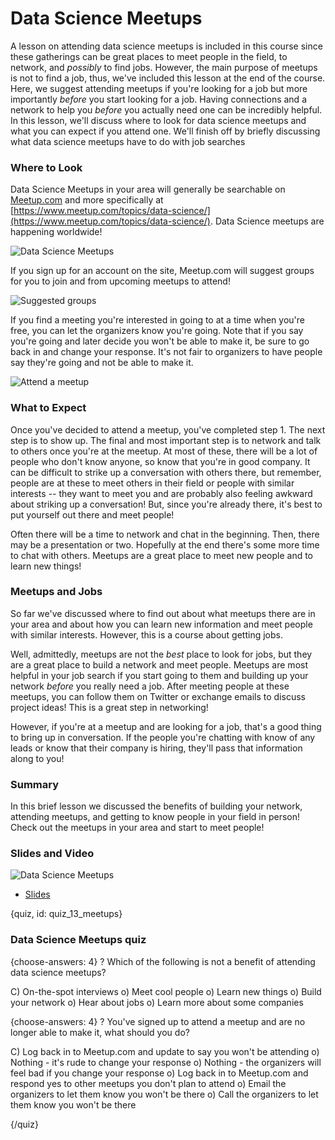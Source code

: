 # Data Science Meetups

A lesson on attending data science meetups is included in this course since these gatherings can be great places to meet people in the field, to network, and *possibly* to find jobs. However, the main purpose of meetups is not to find a job, thus, we've included this lesson at the end of the course. Here, we suggest attending meetups if you're looking for a job but more importantly *before* you start looking for a job. Having connections and a network to help you *before* you actually need one can be incredibly helpful. In this lesson, we'll discuss where to look for data science meetups and what you can expect if you attend one. We'll finish off by briefly discussing what data science meetups have to do with job searches

### Where to Look

Data Science Meetups in your area will generally be searchable on [Meetup.com](https://www.meetup.com/) and more specifically at [https://www.meetup.com/topics/data-science/](https://www.meetup.com/topics/data-science/). Data Science meetups are happening worldwide!

![Data Science Meetups](images/13_meetups/13_dsjob_meetups-1.png)

If you sign up for an account on the site, Meetup.com will suggest groups for you to join and from upcoming meetups to attend!

![Suggested groups](images/13_meetups/13_dsjob_meetups-2.png)

If you find a meeting you're interested in going to at a time when you're free, you can let the organizers know you're going. Note that if you say you're going and later decide you won't be able to make it, be sure to go back in and change your response. It's not fair to organizers to have people say they're going and not be able to make it.

![Attend a meetup](images/13_meetups/13_dsjob_meetups-3.png)

### What to Expect

Once you've decided to attend a meetup, you've completed step 1. The next step is to show up. The final and most important step is to network and talk to others once you're at the meetup. At most of these, there will be a lot of people who don't know anyone, so know that you're in good company. It can be difficult to strike up a conversation with others there, but remember, people are at these to meet others in their field or people with similar interests -- they want to meet you and are probably also feeling awkward about striking up a conversation! But, since you're already there, it's best to put yourself out there and meet people!

Often there will be a time to network and chat in the beginning. Then, there may be a presentation or two. Hopefully at the end there's some more time to chat with others. Meetups are a great place to meet new people and to learn new things!

### Meetups and Jobs

So far we've discussed where to find out about what meetups there are in your area and about how you can learn new information and meet people with similar interests. However, this is a course about getting jobs. 

Well, admittedly, meetups are not the *best* place to look for jobs, but they are a great place to build a network and meet people. Meetups are most helpful in your job search if you start going to them and building up your network *before* you really need a job. After meeting people at these meetups, you can follow them on Twitter or exchange emails to discuss project ideas! This is a great step in networking!

However, if you're at a meetup and are looking for a job, that's a good thing to bring up in conversation. If the people you're chatting with know of any leads or know that their company is hiring, they'll pass that information along to you!


### Summary

In this brief lesson we discussed the benefits of building your network, attending meetups, and getting to know people in your field in person! Check out the meetups in your area and start to meet people! 


### Slides and Video

![Data Science Meetups](https://www.youtube.com/watch?v=cz7YSG8y_EQ)

* [Slides](https://docs.google.com/presentation/d/10vEVkFVYiMKK6XP3NBzfed_PocaLc0sJigmJJKVNzHw/edit?usp=sharing)


{quiz, id: quiz_13_meetups}

### Data Science Meetups quiz

{choose-answers: 4}
? Which of the following is not a benefit of attending data science meetups?

C) On-the-spot interviews
o) Meet cool people
o) Learn new things
o) Build your network
o) Hear about jobs
o) Learn more about some companies

{choose-answers: 4}
? You've signed up to attend a meetup and are no longer able to make it, what should you do?

C) Log back in to Meetup.com and update to say you won't be attending
o) Nothing - it's rude to change your response
o) Nothing - the organizers will feel bad if you change your response
o) Log back in to Meetup.com and respond yes to other meetups you don't plan to attend
o) Email the organizers to let them know you won't be there
o) Call the organizers to let them know you won't be there

{/quiz}

